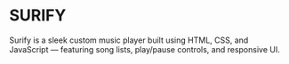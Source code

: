 # SURIFY
Surify is a sleek custom music player built using HTML, CSS, and JavaScript — featuring song lists, play/pause controls, and responsive UI.
